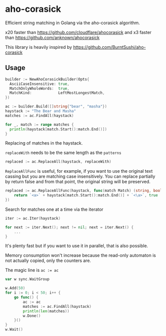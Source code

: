 # aho-corasick
Efficient string matching in Golang via the aho-corasick algorithm.

x20 faster than https://github.com/cloudflare/ahocorasick and x3 faster than https://github.com/anknown/ahocorasick

This library is heavily inspired by https://github.com/BurntSushi/aho-corasick

## Usage

  ```go
builder := NewAhoCorasickBuilder(Opts{
    AsciiCaseInsensitive: true,
    MatchOnlyWholeWords:  true,
    MatchKind:            LeftMostLongestMatch,
})

ac := builder.Build([]string{"bear", "masha"})
haystack := "The Bear and Masha"
matches := ac.FindAll(haystack)

for _, match := range matches {
    println(haystack[match.Start():match.End()])
}
```

Replacing of matches in the haystack.

`replaceWith` needs to be the same length as the `patterns`
```go
replaced := ac.ReplaceAll(haystack, replaceWith)
```

`ReplaceAllFunc` is useful, for example, if you want to use the original text cassing but you are matching
case insensitively. You can replace partially by return false and from that point, the original string will be preserved.
```go
replaced := ac.ReplaceAllFunc(haystack, func(match Match) (string, bool) {
    return `<a>` + haystack[match.Start():match.End()] + `<\a>`, true
})
```

Search for matches one at a time via the iterator

```go
iter := ac.Iter(haystack)

for next := iter.Next(); next != nil; next = iter.Next() {
    ...
}
```

It's plenty fast but if you want to use it in parallel, that is also possible.

Memory consumption won't increase because the read-only automaton is not actually copied, only the counters are.

The magic line is `ac := ac`

```go
var w sync.WaitGroup

w.Add(50)
for i := 0; i < 50; i++ {
    go func() {
        ac := ac
        matches := ac.FindAll(haystack)
        println(len(matches))
        w.Done()
    }()
}
w.Wait()
```

